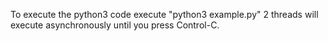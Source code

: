 To execute the python3 code execute "python3 example.py" 2 threads will execute asynchronously until you press Control-C.
